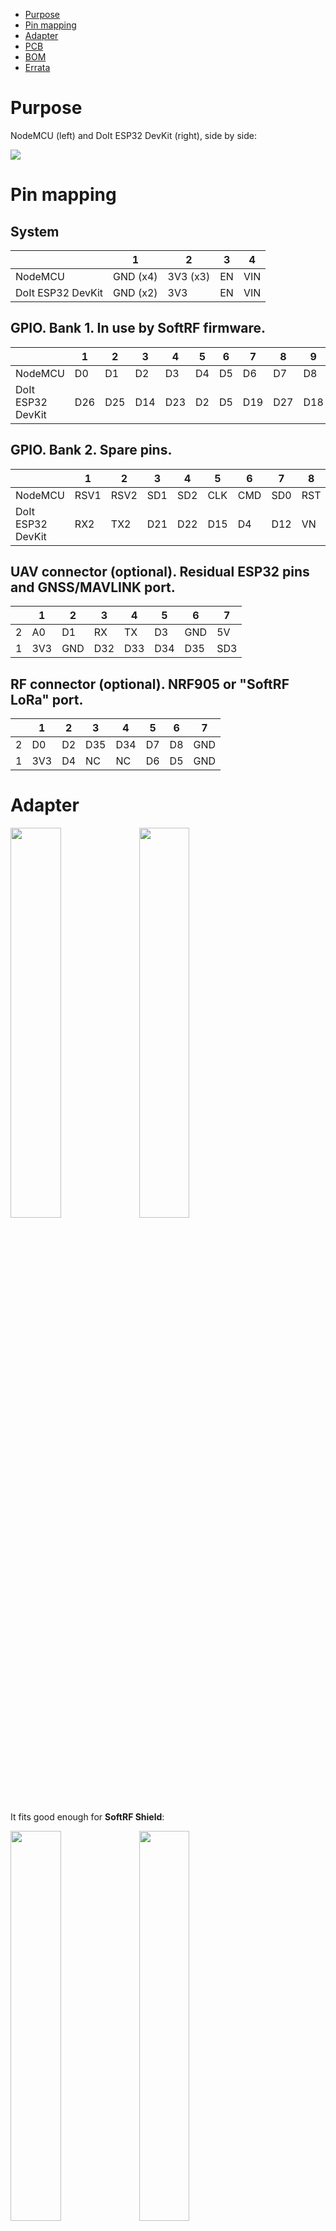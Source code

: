 * [Purpose](https://github.com/lyusupov/ESP32-NODEMCU-ADAPTER#purpose)
* [Pin mapping](https://github.com/lyusupov/ESP32-NODEMCU-ADAPTER#pin-mapping)
* [Adapter](https://github.com/lyusupov/ESP32-NODEMCU-ADAPTER#adapter)
* [PCB](https://github.com/lyusupov/ESP32-NODEMCU-ADAPTER#pcb-manufacturing)
* [BOM](https://github.com/lyusupov/ESP32-NODEMCU-ADAPTER#bill-of-materials)
* [Errata](https://github.com/lyusupov/ESP32-NODEMCU-ADAPTER#errata)

# Purpose

NodeMCU (left) and DoIt ESP32 DevKit (right), side by side: <br>

![](https://github.com/lyusupov/SoftRF/raw/master/documents/images/ESP32-NODEMCU-ADAPTER-1.jpg)

# Pin mapping

## System

|  | 1 | 2 | 3 | 4 |
| ----------------- | -------- | -------- | -- | --- |
| NodeMCU           | GND (x4) | 3V3 (x3) | EN | VIN |
| DoIt ESP32 DevKit | GND (x2) | 3V3      | EN | VIN |

## GPIO. Bank 1. In use by SoftRF firmware.

|  |1|2|3|4|5|6|7|8|9|10|11|12|13|
| ----------------- |--|--|--|--|--|--|--|--|--|---|---|--|---|
| NodeMCU           |D0|D1|D2|D3|D4|D5|D6|D7|D8|RX|TX|A0|SD3|
| DoIt ESP32 DevKit |D26|D25|D14|D23|D2|D5|D19|D27|D18|RX0|TX0|VP|D13|

## GPIO. Bank 2. Spare pins.

|  |1|2|3|4|5|6|7|8|
| ----------------- |--|--|--|--|--|--|--|--|
| NodeMCU           |RSV1|RSV2|SD1|SD2|CLK|CMD|SD0|RST|
| DoIt ESP32 DevKit |RX2|TX2|D21|D22|D15|D4|D12|VN|

## UAV connector (optional). Residual ESP32 pins and GNSS/MAVLINK port.

|  |1|2|3|4|5|6|7|
|--|--|--|--|--|--|--|--|
| 2 |A0|D1|RX|TX|D3|GND|5V|
| 1 |3V3|GND|D32|D33|D34|D35|SD3|

## RF connector (optional). NRF905 or "SoftRF LoRa" port.

|  |1|2|3|4|5|6|7|
|--|--|--|--|--|--|--|--|
| 2 |D0|D2|D35|D34|D7|D8|GND|
| 1 |3V3|D4|NC|NC|D6|D5|GND|

# Adapter

<p><img src="https://github.com/lyusupov/SoftRF/raw/master/documents/images/ESP32-NODEMCU-ADAPTER-5.jpg" width="40%" height="40%"> <img src="https://github.com/lyusupov/SoftRF/raw/master/documents/images/ESP32-NODEMCU-ADAPTER-6.jpg" width="40%" height="40%"></p>

It fits good enough for **SoftRF Shield**: <br> 

<p><img src="https://github.com/lyusupov/SoftRF/raw/master/documents/images/ESP32-NODEMCU-ADAPTER-8.jpg" width="40%" height="40%"> <img src="https://github.com/lyusupov/SoftRF/raw/master/documents/images/ESP32-NODEMCU-ADAPTER-7.jpg" width="40%" height="40%"></p>

and for **SoftRF Enclosure V4** as well:  <br>

![](https://github.com/lyusupov/SoftRF/raw/master/documents/images/ESP32-NODEMCU-ADAPTER-9.jpg)

# PCB manufacturing

You can order the PCB direct from manufacturer: &nbsp;&nbsp;&nbsp;&nbsp; <a href="https://PCBs.io/share/4xgbg"><img src="https://s3.amazonaws.com/pcbs.io/share.png" alt="Order from PCBs.io"></img></a><br>

Estimated price for minimum 4 pcs of the PCB with basic international shipping included in is around 7 USD.<br>

Expect to wait:
- 1 week for panelization
- 2 weeks for fabrication 
- 1-2 weeks for delivery to your location

Alternatively you may pick [these Gerber files](https://github.com/lyusupov/ESP32-NODEMCU-ADAPTER/raw/master/gerber/ESP32-NODEMCU-ADAPTER-v1.1.zip) and order the PCB from a local manufacturer of your preference.

![](https://github.com/lyusupov/SoftRF/raw/master/documents/images/ESP32-NODEMCU-ADAPTER-PCB.JPG)

# Bill of materials

Number|Part|Qty|Picture|Source
---|---|---|---|---
1|PCB|1|![](https://s3.amazonaws.com/pcbsio/svgs/e35706dacc5c602ce8189f8155dde1864330ef9521bdc46b84b4bb962c59313d/top.svg)|<a href="https://PCBs.io/share/4xgbg"><img src="https://s3.amazonaws.com/pcbs.io/share.png" alt="Order from PCBs.io"></img></a>
2|1x40 female header 2.54mm|1|![](https://github.com/lyusupov/SoftRF/blob/master/documents/images/bom/f1x40.jpg)|[AliExpress](https://www.aliexpress.com/item/10-2-54-40/32839452712.html)
3|1x40 male header 2.54mm|1|![](https://github.com/lyusupov/SoftRF/blob/master/documents/images/bom/m40.jpg)|[AliExpress](https://www.aliexpress.com/item/10pcs-40-Pin-1x40-Single-Row-Male-2-54-Breakable-Pin-Header-Connector-Strip-for-Arduino/32806313091.html)

# Errata

## Revision 1.1
### Issue #1
Unable to update ESP32's firmware via micro USB when an I2C device is connected to SoftRF LoRa I2C port.<br>

### Reason
In accordance with ESP32 datasheet, GPIO2 is one of boot-time sensitive "strapping" pins.<br>

### Workaround
Detach the I2C device from SoftRF LoRa I2C port prior to initial SoftRF firmware upload (or repair).<br>
Use Web or OTA upload method for regular maintenance firmware updates.
<br>
<br>  
### Issue #2
Standalone Edition/ESP32 is unable to boot up when running on 2 fully charged AA Ni-Mh 1.2V batteries with DC-DC up-converter.

### Reason
When ESP32 brings up it's Wi-Fi adapter it performs full or partial PHY calibration. Peak current consumption may reach 500-700 mA at this moment.<br>
If power source has very limited maximum current value (say, due to significant internal resistance) - this may cause a drop of supply voltage.<br>
ESP32 has built-in brownout detector which will trigger a system reset in this case to insure proper operation of flash memory and CPU core. <br>
<br>
![](https://github.com/lyusupov/SoftRF/raw/master/documents/images/ESP32_WIFI_CALIB.jpg)

### Fix
Solder a 1000uF x 6.3V electrolitic capacitor on 3.3V power rails of the adapter like shown on this photo:

![](https://github.com/lyusupov/SoftRF/raw/master/documents/images/ESP32-NODEMCU-ADAPTER-16.jpg)

## Revision 1.0

### Issue
ESP32 does not boot when an I2C device is connected to SoftRF LoRa I2C port.<br>

### Reason
In accordance with ESP32 datasheet, GPIO12 is one of boot-time sensitive "strapping" pins.<br>

### Fix
Swap ESP32's GPIO12 with GPIO2.<br>
<br>
1. With use of a multimeter, check for continuity between ESP32's D12 and NodeMCU's D4.<br>
2. Use a sharp knife tip to scratch mask paint near D12 as shown on these pictures:<br>
<p><img src="https://github.com/lyusupov/SoftRF/raw/master/documents/images/ESP32-NODEMCU-ADAPTER-10.jpg" width="40%" height="40%"> <img src="https://github.com/lyusupov/SoftRF/raw/master/documents/images/ESP32-NODEMCU-ADAPTER-11.jpg" align="top" width="40%" height="40%"></p>
3. Cut the copper wire near D12:<br>
<p><img src="https://github.com/lyusupov/SoftRF/raw/master/documents/images/ESP32-NODEMCU-ADAPTER-12.jpg" width="40%" height="40%"> <img src="https://github.com/lyusupov/SoftRF/raw/master/documents/images/ESP32-NODEMCU-ADAPTER-13.jpg" align="top" width="40%" height="40%"></p>
4. Use the multimeter to check for continuity loss between ESP32's D12 and NodeMCU's D4.<br>
5. Solder a wire between ESP32's D2 and NodeMCU's D4.<br>

#### Variant A. Adapter.

![](https://github.com/lyusupov/SoftRF/raw/master/documents/images/ESP32-NODEMCU-ADAPTER-14.jpg)

#### Variant B. UAV board.

![](https://github.com/lyusupov/SoftRF/raw/master/documents/images/ESP32-NODEMCU-ADAPTER-15.jpg)

6. Use the multimeter to check for continuity between ESP32's D2 and NodeMCU's D4.<br>

